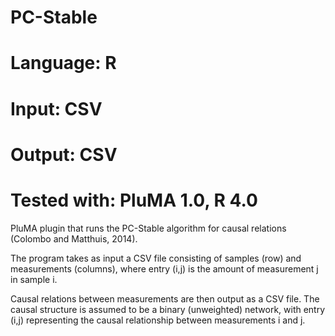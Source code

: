 # PC-Stable
# Language: R
# Input: CSV
# Output: CSV
# Tested with: PluMA 1.0, R 4.0

PluMA plugin that runs the PC-Stable algorithm for causal relations (Colombo and Matthuis, 2014).

The program takes as input a CSV file consisting of samples (row) and measurements (columns), where entry (i,j) is the amount of measurement j in sample i.

Causal relations between measurements are then output as a CSV file.  The causal structure is assumed to be a binary (unweighted) network, with entry (i,j) representing the causal relationship between measurements i and j.
